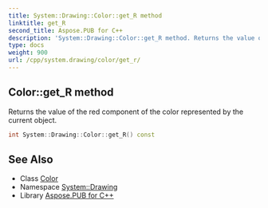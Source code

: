 ```yaml
---
title: System::Drawing::Color::get_R method
linktitle: get_R
second_title: Aspose.PUB for C++
description: 'System::Drawing::Color::get_R method. Returns the value of the red component of the color represented by the current object in C++.'
type: docs
weight: 900
url: /cpp/system.drawing/color/get_r/
---
```

## Color::get_R method


Returns the value of the red component of the color represented by the current object.

```cpp
int System::Drawing::Color::get_R() const
```

## See Also

* Class [Color](../)
* Namespace [System::Drawing](../../)
* Library [Aspose.PUB for C++](../../../)
